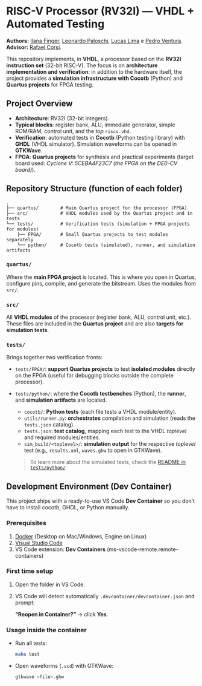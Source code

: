 # RISC-V Processor (RV32I) — VHDL + Automated Testing

**Authors:** [Ilana Finger](https://github.com/ilacftemp), [Leonardo Paloschi](), [Lucas Lima](https://github.com/lucasouzamil) e [Pedro Ventura](https://github.com/pedropcventura).
**Advisor:** [Rafael Corsi](https://github.com/rafaelcorsi).

This repository implements, in **VHDL**, a processor based on the **RV32I instruction set** (32-bit RISC-V).
The focus is on **architecture implementation and verification**: in addition to the hardware itself, the project provides a **simulation infrastructure with Cocotb** (Python) and **Quartus projects** for FPGA testing.

## Project Overview

* **Architecture**: RV32I (32-bit integers).
* **Typical blocks**: register bank, ALU, immediate generator, simple ROM/RAM, control unit, and the *top* `riscv.vhd`.
* **Verification**: automated tests in **Cocotb** (Python testing library) with **GHDL** (VHDL simulator). Simulation waveforms can be opened in **GTKWave**.
* **FPGA**: **Quartus projects** for synthesis and practical experiments (target board used: *Cyclone V: 5CEBA4F23C7 (the FPGA on the DE0-CV board)*).


## Repository Structure (function of each folder)

```
.
├── quartus/        # Main Quartus project for the processor (FPGA)
├── src/            # VHDL modules used by the Quartus project and in tests
└── tests/          # Verification tests (simulation + FPGA projects for modules)
    ├── FPGA/       # Small Quartus projects to test modules separately
    └── python/     # Cocotb tests (simulated), runner, and simulation artifacts
```

### `quartus/`

Where the **main FPGA project** is located. This is where you open in Quartus, configure pins, compile, and generate the bitstream. Uses the modules from `src/`.

### `src/`

All **VHDL modules** of the processor (register bank, ALU, control unit, etc.).
These files are included in the **Quartus project** and are also **targets for simulation tests**.

### `tests/`

Brings together two verification fronts:

* `tests/FPGA/`: **support Quartus projects** to test **isolated modules** directly on the FPGA (useful for debugging blocks outside the complete processor).
* `tests/python/`: where the **Cocotb testbenches** (Python), the **runner**, and **simulation artifacts** are located.

  * `cocotb/`: **Python tests** (each file tests a VHDL module/entity).
  * `utils/runner.py`: **orchestrates** compilation and simulation (reads the `tests.json` catalog).
  * `tests.json`: **test catalog**, mapping each test to the VHDL *toplevel* and required modules/entities.
  * `sim_build/<toplevel>/`: **simulation output** for the respective *toplevel* test (e.g., `results.xml`, `waves.ghw` to open in GTKWave).

  > To learn more about the simulated tests, check the [README in `tests/python/`](tests/python/README.md)


## Development Environment (Dev Container)

This project ships with a ready-to-use VS Code **Dev Container** so you don’t have to install cocotb, GHDL, or Python manually.

### Prerequisites
1. [Docker](https://docs.docker.com/get-docker/) (Desktop on Mac/Windows, Engine on Linux)
2. [Visual Studio Code](https://code.visualstudio.com/)
3. VS Code extension: **Dev Containers** (ms-vscode-remote.remote-containers)

### First time setup
1. Open the folder in VS Code.
2. VS Code will detect automatically `.devcontainer/devcontainer.json` and prompt:
    
    **“Reopen in Container?”** → click **Yes**.

### Usage inside the container
- Run all tests:
    
    ```bash
    make test
    ```
    
- Open waveforms (`.vcd`) with GTKWave:
    
    ```bash
    gtkwave <file>.ghw
    ```